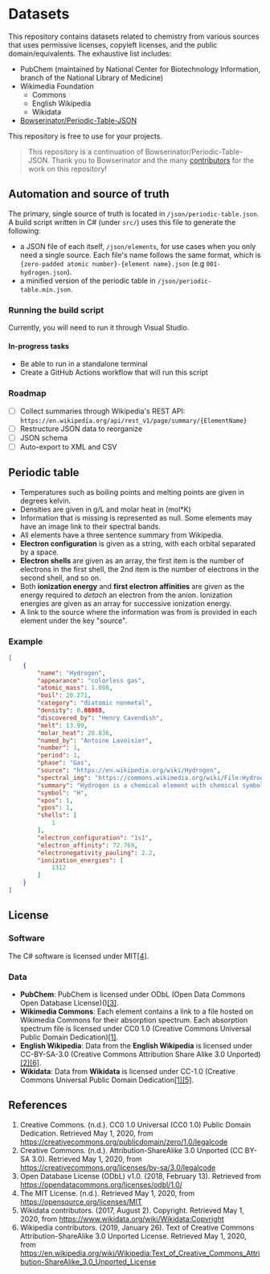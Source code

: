 # Datasets
This repository contains datasets related to chemistry from various sources that uses permissive licenses, copyleft licenses, and the public domain/equivalents. The exhaustive list includes:
  - PubChem (maintained by National Center for Biotechnology Information, branch of the National Library of Medicine)
  - Wikimedia Foundation
    - Commons
    - English Wikipedia
    - Wikidata
  - [Bowserinator/Periodic-Table-JSON](https://github.com/Bowserinator/Periodic-Table-JSON)

This repository is free to use for your projects.

> This repository is a continuation of Bowserinator/Periodic-Table-JSON.
> Thank you to Bowserinator and the many [contributors](https://github.com/Bowserinator/Periodic-Table-JSON/graphs/contributors) for the work on this repository!

## Automation and source of truth
The primary, single source of truth is located in `/json/periodic-table.json`. A build script written in C# (under `src/`) uses this file to generate the following:
  - a JSON file of each itself, `/json/elements`, for use cases when you only need a single source. Each file's name follows the same format, which is `{zero-padded atomic number}-{element name}.json` (e.g `001-hydrogen.json`).
  - a minified version of the periodic table in `/json/periodic-table.min.json`.

### Running the build script
Currently, you will need to run it through Visual Studio.

#### In-progress tasks
  - Be able to run in a standalone terminal
  - Create a GitHub Actions workflow that will run this script

### Roadmap
  - [ ] Collect summaries through Wikipedia's REST API: `https://en.wikipedia.org/api/rest_v1/page/summary/{ElementName}`
  - [ ] Restructure JSON data to reorganize
  - [ ] JSON schema
  - [ ] Auto-export to XML and CSV

## Periodic table
  - Temperatures such as boiling points and melting points are given in degrees kelvin.
  - Densities are given in g/L and molar heat in (mol*K)
  - Information that is missing is represented as null. Some elements may have an image link to their spectral bands.
  - All elements have a three sentence summary from Wikipedia.
  - **Electron configuration** is given as a string, with each orbital separated by a space.
  - **Electron shells** are given as an array, the first item is the number of electrons in the first shell, the 2nd item is the number of electrons in the second shell, and so on.
  - Both **ionization energy** and **first electron affinities** are given as the energy required to *detach* an electron from the anion.  Ionization energies are given as an array for successive ionization energy.
  - A link to the source where the information was from is provided in each element under the key "source".

### Example
```json
[
	{
		"name": "Hydrogen",
		"appearance": "colorless gas",
		"atomic_mass": 1.008,
		"boil": 20.271,
		"category": "diatomic nonmetal",
		"density": 0.08988,
		"discovered_by": "Henry Cavendish",
		"melt": 13.99,
		"molar_heat": 28.836,
		"named_by": "Antoine Lavoisier",
		"number": 1,
		"period": 1,
		"phase": "Gas",
		"source": "https://en.wikipedia.org/wiki/Hydrogen",
		"spectral_img": "https://commons.wikimedia.org/wiki/File:Hydrogen_spectrum_visible.png",
		"summary": "Hydrogen is a chemical element with chemical symbol H and atomic number 1. With an atomic weight of 1.00794 u, hydrogen is the lightest element on the periodic table. Its monatomic form (H) is the most abundant chemical substance in the Universe, constituting roughly 75% of all baryonic mass.",
		"symbol": "H",
		"xpos": 1,
		"ypos": 1,
		"shells": [
			1
		],
		"electron_configuration": "1s1",
		"electron_affinity": 72.769,
		"electronegativity_pauling": 2.2,
		"ionization_energies": [
			1312
		]
	}
]
```

## License
### Software
The C# software is licensed under MIT<a href="#mit">[4]</a>.

### Data
  - **PubChem**: PubChem is licensed under ODbL (Open Data Commons Open Database License)()<a href="#odbl">[3]</a>.
  - **Wikimedia Commons**: Each element contains a link to a file hosted on Wikimedia Commons for their absorption spectrum. Each absorption spectrum file is licensed under CC0 1.0 (Creative Commons Universal Public Domain Dedication)<a href="#cc0-1.0">[1]</a>.
  - **English Wikipedia**: Data from the **English Wikipedia** is licensed under CC-BY-SA-3.0 (Creative Commons Attribution Share Alike 3.0 Unported)<a href="#cc-by-sa-3.0">[2]</a><a href="#wikipedia">[6]</a>.
  - **Wikidata**: Data from **Wikidata** is licensed under CC-1.0 (Creative Commons Universal Public Domain Dedication<a href="#cc0-1.0">[1]</a><a href="#wikidata">[5]</a>.

## References
1. <a name="cc0-1.0"></a> Creative Commons. (n.d.). CC0 1.0 Universal (CC0 1.0) Public Domain Dedication. Retrieved May 1, 2020, from https://creativecommons.org/publicdomain/zero/1.0/legalcode
2. <a name="cc-by-sa-3.0"></a> Creative Commons. (n.d.). Attribution-ShareAlike 3.0 Unported (CC BY-SA 3.0). Retrieved May 1, 2020, from https://creativecommons.org/licenses/by-sa/3.0/legalcode
3. <a name="odbl"></a> Open Database License (ODbL) v1.0. (2018, February 13). Retrieved from https://opendatacommons.org/licenses/odbl/1.0/
4. <a name="mit"></a> The MIT License. (n.d.). Retrieved May 1, 2020, from https://opensource.org/licenses/MIT
5. <a name="wikidata"></a> Wikidata contributors. (2017, August 2). Copyright. Retrieved May 1, 2020, from https://www.wikidata.org/wiki/Wikidata:Copyright
6. <a name="wikipedia"></a> Wikipedia contributors. (2019, January 26). Text of Creative Commons Attribution-ShareAlike 3.0 Unported License. Retrieved May 1, 2020, from https://en.wikipedia.org/wiki/Wikipedia:Text_of_Creative_Commons_Attribution-ShareAlike_3.0_Unported_License
